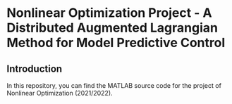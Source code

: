 # Nonlinear Optimization Project - A Distributed Augmented Lagrangian Method for Model Predictive Control

## Introduction

In this repository, you can find the MATLAB source code for the project of Nonlinear Optimization (2021/2022).

